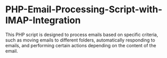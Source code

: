 # PHP-Email-Processing-Script-with-IMAP-Integration
This PHP script is designed to process emails based on specific criteria, such as moving emails to different folders, automatically responding to emails, and performing certain actions depending on the content of the email.
